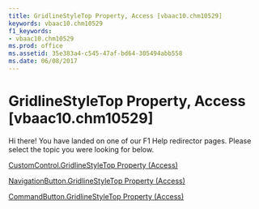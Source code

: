 ```yaml
---
title: GridlineStyleTop Property, Access [vbaac10.chm10529]
keywords: vbaac10.chm10529
f1_keywords:
- vbaac10.chm10529
ms.prod: office
ms.assetid: 35e383a4-c545-47af-bd64-305494abb558
ms.date: 06/08/2017
---
```



# GridlineStyleTop Property, Access [vbaac10.chm10529]

Hi there! You have landed on one of our F1 Help redirector pages. Please select the topic you were looking for below.

[CustomControl.GridlineStyleTop Property (Access)](http://msdn.microsoft.com/library/5d04ce0c-648f-894b-dd67-06fcc9e4afe4%28Office.15%29.aspx)

[NavigationButton.GridlineStyleTop Property (Access)](http://msdn.microsoft.com/library/53a5bb2c-c76d-0ef4-b48b-63aaf502438c%28Office.15%29.aspx)

[CommandButton.GridlineStyleTop Property (Access)](http://msdn.microsoft.com/library/f6fb163b-ece7-08a0-b786-e32287d40e50%28Office.15%29.aspx)

